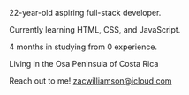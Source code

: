 22-year-old aspiring full-stack developer. 

Currently learning HTML, CSS, and JavaScript.

4 months in studying from 0 experience.

Living in the Osa Peninsula of Costa Rica

Reach out to me! zacwilliamson@icloud.com
